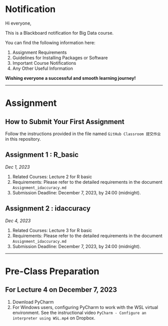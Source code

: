 # Notification

Hi everyone,

This is a Blackboard notification for Big Data course.

You can find the following information here:

1. Assignment Requirements
2. Guidelines for Installing Packages or Software
3. Important Course Notifications
4. Any Other Useful Information

**Wishing everyone a successful and smooth learning journey!**

---

# Assignment
## How to Submit Your First Assignment
Follow the instructions provided in the file named `GitHub Classroom 提交作业` in this repository.


## Assignment 1 : R_basic
_Dec 1, 2023_
1. Related Courses: Lecture 2 for R basic
2. Requirements: Please refer to the detailed requirements in the document  `Assignment_idaccuracy.md`
3. Submission Deadline: December 7, 2023, by 24:00 (midnight).

## Assignment 2 : idaccuracy
_Dec 4, 2023_
1. Related Courses: Lecture 3 for R basic
2. Requirements: Please refer to the detailed requirements in the document  `Assignment_idaccuracy.md`
3. Submission Deadline: December 7, 2023, by 24:00 (midnight).


---

# Pre-Class Preparation
## For Lecture 4 on December 7, 2023
1. Download PyCharm
2. For Windows users, configuring PyCharm to work with the WSL virtual environment. See the instructional video `PyCharm - Configure an interpreter using WSL.mp4` on Dropbox.

